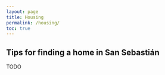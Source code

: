 ```yaml
---
layout: page
title: Housing
permalink: /housing/
toc: true
---
```


## Tips for finding a home in San Sebastián
TODO
